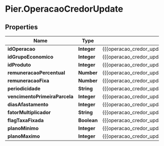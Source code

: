 # Pier.OperacaoCredorUpdate

## Properties
Name | Type | Description | Notes
------------ | ------------- | ------------- | -------------
**idOperacao** | **Integer** | {{{operacao_credor_update_id_operacao_value}}} | 
**idGrupoEconomico** | **Integer** | {{{operacao_credor_update_id_grupo_economico_value}}} | 
**idProduto** | **Integer** | {{{operacao_credor_update_id_produto_value}}} | [optional] 
**remuneracaoPercentual** | **Number** | {{{operacao_credor_update_remuneracao_percentual_value}}} | [optional] 
**remuneracaoFixa** | **Number** | {{{operacao_credor_update_remuneracao_fixa_value}}} | [optional] 
**periodicidade** | **String** | {{{operacao_credor_update_periodicidade_value}}} | [optional] 
**vencimentoPrimeiraParcela** | **Integer** | {{{operacao_credor_update_vencimento_primeira_parcela_value}}} | [optional] 
**diasAfastamento** | **Integer** | {{{operacao_credor_update_dias_afastamento_value}}} | [optional] 
**fatorMultiplicador** | **String** | {{{operacao_credor_update_fator_multiplicador_value}}} | [optional] 
**flagTaxaFixada** | **Boolean** | {{{operacao_credor_update_flag_taxa_fixada_value}}} | [optional] 
**planoMinimo** | **Integer** | {{{operacao_credor_update_plano_minimo_value}}} | 
**planoMaximo** | **Integer** | {{{operacao_credor_update_plano_maximo_value}}} | 


